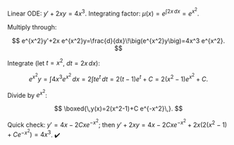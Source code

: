 
Linear ODE: $y'+2xy=4x^3$.
Integrating factor: $\mu(x)=e^{\int 2x\,dx}=e^{x^2}$.

Multiply through:

$$
e^{x^2}y'+2x e^{x^2}y=\frac{d}{dx}\!\big(e^{x^2}y\big)=4x^3 e^{x^2}.
$$

Integrate (let $t=x^2$, $dt=2x\,dx$):

$$
e^{x^2}y=\int 4x^3 e^{x^2}\,dx
=2\int t e^{t}\,dt
=2(t-1)e^{t}+C
=2(x^2-1)e^{x^2}+C.
$$

Divide by $e^{x^2}$:

$$
\boxed{\,y(x)=2(x^2-1)+C e^{-x^2}\,}.
$$

Quick check: $y'=4x-2Cx e^{-x^2}$; then $y'+2xy=4x-2Cx e^{-x^2}+2x\big(2(x^2-1)+C e^{-x^2}\big)=4x^3$. ✔️
